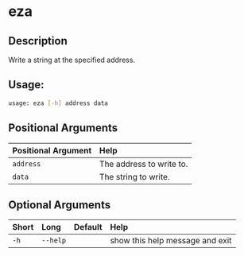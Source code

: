 



# eza

## Description


Write a string at the specified address.
## Usage:


```bash
usage: eza [-h] address data

```
## Positional Arguments

|Positional Argument|Help|
| :--- | :--- |
|`address`|The address to write to.|
|`data`|The string to write.|

## Optional Arguments

|Short|Long|Default|Help|
| :--- | :--- | :--- | :--- |
|`-h`|`--help`||show this help message and exit|
